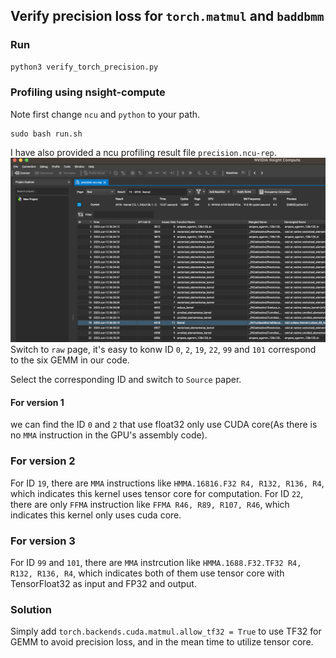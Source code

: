 ## Verify precision loss for `torch.matmul` and `baddbmm`

### Run
```Python
python3 verify_torch_precision.py
```

### Profiling using nsight-compute
Note first change `ncu` and `python` to your path.
```shell
sudo bash run.sh
```
I have also provided a ncu profiling result file `precision.ncu-rep`.
![image info](./figures/raw-results.png)
Switch to `raw` page, it's easy to konw ID `0`, `2`, `19`, `22`, `99` and `101`
correspond to the six GEMM in our code.

Select the corresponding ID and switch to `Source` paper.

#### For version 1
we can find the ID `0` and `2` that use float32 only use CUDA core(As there is no `MMA` instruction in the GPU's assembly code).

### For version 2
For ID `19`, there are `MMA` instructions like `HMMA.16816.F32 R4, R132, R136, R4`,
which indicates this kernel uses tensor core for computation.
For ID `22`, there are only `FFMA` instruction like `FFMA R46, R89, R107, R46`,
which indicates this kernel only uses cuda core.

### For version 3
For ID `99` and `101`, there are `MMA` instrcution like `HMMA.1688.F32.TF32 R4, R132, R136, R4`, which indicates both of them use tensor core with TensorFloat32 as input and FP32 and output.

### Solution
Simply add `torch.backends.cuda.matmul.allow_tf32 = True` to use TF32 for GEMM to avoid precision loss, and in the mean time to utilize tensor core.
